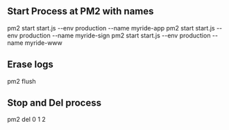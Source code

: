 
## Start Process at PM2 with names
pm2 start start.js --env production --name myride-app
pm2 start start.js --env production --name myride-sign
pm2 start start.js --env production --name myride-www

## Erase logs
pm2 flush

## Stop and Del process
pm2 del 0 1 2

